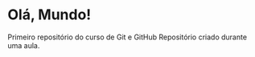 # Olá, Mundo!
 Primeiro repositório do curso de Git e GitHub
 Repositório criado durante uma aula.
 
